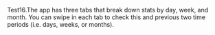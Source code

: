 Test16.The app has three tabs that break down stats by day, week, and month.
You can swipe in each tab to check this and previous two time periods (i.e. days, weeks, or months).

